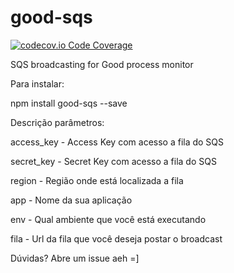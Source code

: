 

# good-sqs

[![codecov.io Code Coverage](https://img.shields.io/codecov/c/github/zapimoveis/good-sqs.svg?maxAge=2592000)](https://codecov.io/gh/zapimoveis/good-sqs?branch=master)

SQS broadcasting for Good process monitor

Para instalar:

npm install good-sqs --save

Descrição parâmetros:

access_key - Access Key com acesso a fila do SQS

secret_key - Secret Key com acesso a fila do SQS

region - Região onde está localizada a fila

app - Nome da sua aplicação

env - Qual ambiente que você está executando

fila - Url da fila que você deseja postar o broadcast

Dúvidas? Abre um  issue aeh =]